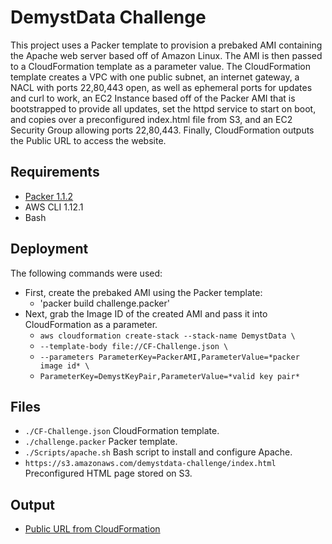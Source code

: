 # DemystData Challenge

This project uses a Packer template to provision a prebaked AMI containing the Apache web server based off of Amazon Linux. The AMI is then passed to a CloudFormation template as a parameter value. The CloudFormation template creates a VPC with one public subnet, an internet gateway, a NACL with ports 22,80,443 open, as well as ephemeral ports for updates and curl to work, an EC2 Instance based off of the Packer AMI that is bootstrapped to provide all updates, set the httpd service to start on boot, and copies over a preconfigured index.html file from S3, and an EC2 Security Group allowing ports 22,80,443. Finally, CloudFormation outputs the Public URL to access the website.

## Requirements

* [Packer 1.1.2](http://www.packer.io)
* AWS CLI 1.12.1
* Bash

## Deployment

The following commands were used:

* First, create the prebaked AMI using the Packer template:
    * 'packer build challenge.packer'
* Next, grab the Image ID of the created AMI and pass it into CloudFormation as a parameter.
	* `aws cloudformation create-stack --stack-name DemystData \`
	* `--template-body file://CF-Challenge.json \`
	* `--parameters ParameterKey=PackerAMI,ParameterValue=*packer image id* \`
	* `ParameterKey=DemystKeyPair,ParameterValue=*valid key pair*`
## Files

* `./CF-Challenge.json` CloudFormation template.
* `./challenge.packer` Packer template.
* `./Scripts/apache.sh` Bash script to install and configure Apache.
* `https://s3.amazonaws.com/demystdata-challenge/index.html` Preconfigured HTML page stored on S3.

## Output

* [Public URL from CloudFormation](http://ec2-54-163-136-34.compute-1.amazonaws.com/)
